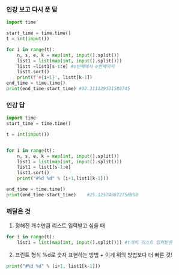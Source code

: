 ### 인강 보고 다시 푼 답
```python
import time

start_time = time.time()
t = int(input())

for i in range(t):
    n, s, e, k = map(int, input().split())
    list1 = list(map(int, input().split()))
    listt =list1[s-1:e] #s번쨰에서 e번째까지 
    listt.sort()
    print(f'#{i+1}', listt[k-1])
end_time = time.time()
print(end_time-start_time) #32.311129331588745
```
### 인강 답
```python
import time
start_time = time.time()

t = int(input())


for i in range(t):
    n, s, e, k = map(int, input().split())
    list1 = list(map(int, input().split()))
    list1 = list1[s-1:e]
    list1.sort()
    print("#%d %d" % (i+1,list1[k-1]))

end_time = time.time()
print(end_time-start_time)    #25.125748872756958
```

### 깨달은 것
1) 정해진 개수만큼 리스트 입력받고 싶을 때
```python
for i in range(t):
    list1 = list(map(int, input().split())) #t개의 리스트 입력받음
```

2) 프린트 형식 
%d로 숫자 표현하는 방법 + 이게 위의 방법보다 더 빠른 것!
```python
print("#%d %d" % (i+1, list1[k-1])) 
```
